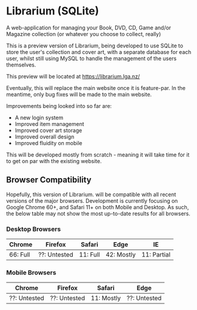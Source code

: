 # Librarium (SQLite)

A web-application for managing your Book, DVD, CD, Game and/or Magazine collection (or whatever you choose to collect, really)

This is a preview version of Librarium, being developed to use SQLite to store the user's collection and cover art, with a separate database for each user, whilst still using MySQL to handle the management of the users themselves.

This preview will be located at https://librarium.lga.nz/

Eventually, this will replace the main website once it is feature-par. In the meantime, only bug fixes will be made to the main website.

Improvements being looked into so far are:

- A new login system
- Improved item management
- Improved cover art storage
- Improved overall design
- Improved fluidity on mobile

This will be developed mostly from scratch - meaning it will take time for it to get on par with the existing website.

## Browser Compatibility

Hopefully, this version of Librarium. will be compatible with all recent versions of the major browsers.
Development is currently focusing on Google Chrome 60+, and Safari 11+ on both Mobile and Desktop. As such, the below table may not show the most up-to-date results for all browsers.

### Desktop Browsers

| Chrome | Firefox | Safari | Edge | IE |
| --- | --- | --- | --- | --- |
| 66: Full | ??: Untested | 11: Full | 42: Mostly | 11: Partial |

### Mobile Browsers

| Chrome | Firefox | Safari | Edge |
| --- | --- | --- | --- |
| ??: Untested | ??: Untested | 11: Mostly | ??: Untested |